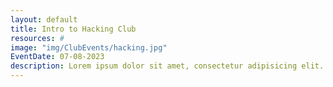 ```yaml
---
layout: default
title: Intro to Hacking Club
resources: #
image: "img/ClubEvents/hacking.jpg"
EventDate: 07-08-2023
description: Lorem ipsum dolor sit amet, consectetur adipisicing elit. Sunt ut voluptatum eius sapiente, totam reiciendis temporibus qui quibusdam, recusandae sit vero unde, sed, incidunt et ea quo dolore laudantium consectetur!
---
```

